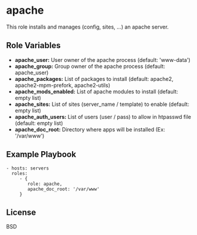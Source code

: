 apache
======

This role installs and manages (config, sites, ...) an apache server.

Role Variables
--------------

* **apache_user:** User owner of the apache process (default: 'www-data')
* **apache_group:** Group owner of the apache process (default: apache_user)
* **apache_packages:** List of packages to install (default: apache2, apache2-mpm-prefork, apache2-utils)
* **apache_mods_enabled:** List of apache modules to install (default: empty list)
* **apache_sites:** List of sites (server_name / template) to enable (default: empty list)
* **apache_auth_users:** List of users (user / pass) to allow in htpasswd file (default: empty list)
* **apache_doc_root:** Directory where apps will be installed (Ex: '/var/www')

Example Playbook
----------------

    - hosts: servers
      roles:
         - { 
            role: apache,
            apache_doc_root: '/var/www'
         }

License
-------

BSD
